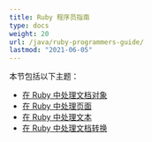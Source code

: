 ```yaml
---
title: Ruby 程序员指南
type: docs
weight: 20
url: /java/ruby-programmers-guide/
lastmod: "2021-06-05"
---
```


本节包括以下主题：

- [在 Ruby 中处理文档对象](/pdf/java/working-with-document-object-in-ruby/)
- [在 Ruby 中处理页面](/pdf/java/working-with-pages-in-ruby/)
- [在 Ruby 中处理文本](/pdf/java/working-with-text-in-ruby/)
- [在 Ruby 中处理文档转换](/pdf/java/working-with-document-conversion-in-ruby/)